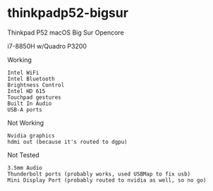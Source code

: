 # thinkpadp52-bigsur
Thinkpad P52 macOS Big Sur Opencore

i7-8850H w/Quadro P3200

Working

    Intel WiFi
    Intel Bluetooth
    Brightness Control
    Intel HD 615
    Touchpad gestures
    Built In Audio
    USB-A ports
 
Not Working

    Nvidia graphics
    hdmi out (because it's routed to dgpu)
  
Not Tested

    3.5mm Audio
    Thunderbolt ports (probably works, used USBMap to fix usb)
    Mini Display Port (probably routed to nvidia as well, so no go)
